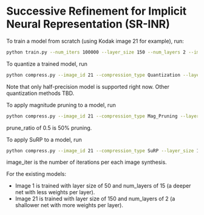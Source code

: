 # Successive Refinement for Implicit Neural Representation (SR-INR)

To train a model from scratch (using Kodak image 21 for example), run:

```bash
python train.py --num_iters 100000 --layer_size 150 --num_layers 2 --image_id 21
```

To quantize a trained model, run
```bash
python compress.py --image_id 21 --compression_type Quantization --layer_size 150 --num_layers 2 --quant_level half
``` 
Note that only half-precision model is supported right now. Other quantization methods TBD.

To apply magnitude pruning to a model, run
```bash
python compress.py --image_id 21 --compression_type Mag_Pruning --layer_size 150 --num_layers 2  --prune_ratio 0.5 --refine_iter 5000
```
prune_ratio of 0.5 is 50% pruning.

To apply SuRP to a model, run
```bash
python compress.py --image_id 21 --compression_type SuRP --layer_size 150 --num_layers 2 --surp_iter 100000 --image_iter 1000
```
image_iter is the number of iterations per each image synthesis.

For the existing models:
* Image 1 is trained with layer size of 50 and num_layers of 15 (a deeper net with less weights per layer).
* Image 21 is trained with layer size of 150 and num_layers of 2 (a shallower net with more weights per layer).

